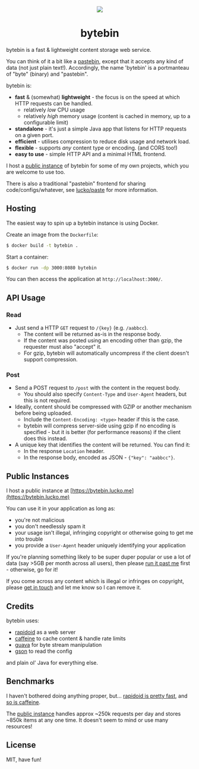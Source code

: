 <h3 align="center"><img src="https://i.imgur.com/0dofgB4.png"></h3>
<h1 align="center">bytebin</h1>

bytebin is a fast & lightweight content storage web service.

You can think of it a bit like a [pastebin](https://en.wikipedia.org/wiki/Pastebin), except that it accepts any kind of data (not just plain text!). Accordingly, the name 'bytebin' is a portmanteau of "byte" (binary) and "pastebin".

bytebin is:

* **fast** & (somewhat) **lightweight** - the focus is on the speed at which HTTP requests can be handled.
  * relatively *low* CPU usage
  * relatively *high* memory usage (content is cached in memory, up to a configurable limit)
* **standalone** - it's just a simple Java app that listens for HTTP requests on a given port.
* **efficient** - utilises compression to reduce disk usage and network load.
* **flexible** - supports *any* content type or encoding. (and CORS too!)
* **easy to use** - simple HTTP API and a minimal HTML frontend.

I host a [public instance](#public-instances) of bytebin for some of my own projects, which you are welcome to use too.

There is also a traditional "pastebin" frontend for sharing code/configs/whatever, see [lucko/paste](https://github.com/lucko/paste) for more information.

## Hosting

The easiest way to spin up a bytebin instance is using Docker.

Create an image from the `Dockerfile`:
```bash
$ docker build -t bytebin .
```

Start a container:
```bash
$ docker run -dp 3000:8080 bytebin
```

You can then access the application at `http://localhost:3000/`.


## API Usage

### Read

* Just send a HTTP `GET` request to `/{key}` (e.g. `/aabbcc`).
  * The content will be returned as-is in the response body.
  * If the content was posted using an encoding other than gzip, the requester must also "accept" it.
  * For gzip, bytebin will automatically uncompress if the client doesn't support compression.

### Post
* Send a POST request to `/post` with the content in the request body.
  * You should also specify `Content-Type` and `User-Agent` headers, but this is not required.
* Ideally, content should be compressed with GZIP or another mechanism before being uploaded.
  * Include the `Content-Encoding: <type>` header if this is the case.
  * bytebin will compress server-side using gzip if no encoding is specified - but it is better (for performance reasons) if the client does this instead.
* A unique key that identifies the content will be returned. You can find it:
  * In the response `Location` header.
  * In the response body, encoded as JSON - `{"key": "aabbcc"}`.

## Public Instances

I host a public instance at [https://bytebin.lucko.me](https://bytebin.lucko.me)

You can use it in your application as long as:

* you're not malicious
* you don't needlessly spam it
* your usage isn't illegal, infringing copyright or otherwise going to get me into trouble
* you provide a `User-Agent` header uniquely identifying your application

If you're planning something likely to be super duper popular or use a lot of data (say >5GB per month across all users), then please [run it past me](https://lucko.me/) first - otherwise, go for it!

If you come across any content which is illegal or infringes on copyright, please [get in touch](https://lucko.me/contact) and let me know so I can remove it.

## Credits

bytebin uses:

* [rapidoid](https://www.rapidoid.org/) as a web server
* [caffeine](https://github.com/ben-manes/caffeine) to cache content & handle rate limits
* [guava](https://github.com/google/guava) for byte stream manipulation
* [gson](https://github.com/google/gson) to read the config

and plain ol' Java for everything else.

## Benchmarks

I haven't bothered doing anything proper, but... [rapidoid is pretty fast](https://www.techempower.com/benchmarks/#section=data-r15&hw=ph&test=plaintext&a=2), and [so is caffeine](https://github.com/ben-manes/caffeine/wiki/Benchmarks).

The [public instance](#public-instances) handles approx ~250k requests per day and stores ~850k items at any one time. It doesn't seem to mind or use many resources!

## License
MIT, have fun!
